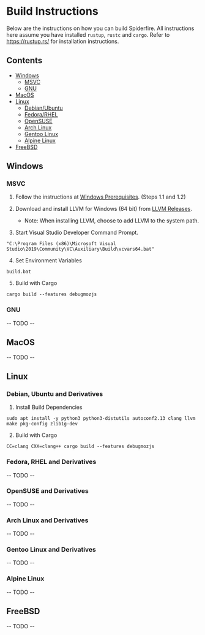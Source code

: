 # Build Instructions

Below are the instructions on how you can build Spiderfire.
All instructions here assume you have installed `rustup`, `rustc` and `cargo`. Refer to https://rustup.rs/ for installation instructions.

## Contents

- [Windows](#windows)
	- [MSVC](#msvc)
	- [GNU](#gnu)
- [MacOS](#macos)
- [Linux](#linux)
	- [Debian/Ubuntu](#debian-ubuntu-and-derivatives)
	- [Fedora/RHEL](#fedora-rhel-and-derivatives)
	- [OpenSUSE](#opensuse-and-derivatives)
	- [Arch Linux](#arch-linux-and-derivatives)
	- [Gentoo Linux](#gentoo-linux-and-derivatives)
	- [Alpine Linux](#alpine-linux)
- [FreeBSD](#freebsd)

## Windows

### MSVC

1. Follow the instructions at [Windows Prerequisites](https://firefox-source-docs.mozilla.org/setup/windows_build.html). (Steps 1.1 and 1.2)
2. Download and install LLVM for Windows (64 bit) from [LLVM Releases](https://github.com/llvm/llvm-project/releases/latest).
   - Note: When installing LLVM, choose to add LLVM to the system path.

3. Start Visual Studio Developer Command Prompt.
```batch
"C:\Program Files (x86)\Microsoft Visual Studio\2019\Community\VC\Auxiliary\Build\vcvars64.bat"
```

4. Set Environment Variables
```batch
build.bat
```

5. Build with Cargo
```batch
cargo build --features debugmozjs
```

### GNU

-- TODO --

## MacOS

-- TODO --

## Linux

### Debian, Ubuntu and Derivatives

1. Install Build Dependencies
```shell
sudo apt install -y python3 python3-distutils autoconf2.13 clang llvm make pkg-config zlib1g-dev
```

2. Build with Cargo
```shell
CC=clang CXX=clang++ cargo build --features debugmozjs
```

### Fedora, RHEL and Derivatives

-- TODO --

### OpenSUSE and Derivatives

-- TODO --

### Arch Linux and Derivatives

-- TODO --

### Gentoo Linux and Derivatives

-- TODO --

### Alpine Linux

-- TODO --

## FreeBSD

-- TODO --

